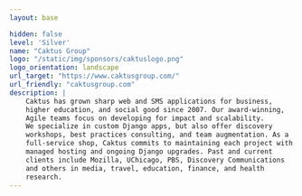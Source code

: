 ```yaml
---
layout: base

hidden: false
level: 'Silver'
name: "Caktus Group"
logo: "/static/img/sponsors/caktuslogo.png"
logo_orientation: landscape
url_target: "https://www.caktusgroup.com/"
url_friendly: "caktusgroup.com"
description: |
    Caktus has grown sharp web and SMS applications for business,
    higher education, and social good since 2007. Our award-winning,
    Agile teams focus on developing for impact and scalability.
    We specialize in custom Django apps, but also offer discovery
    workshops, best practices consulting, and team augmentation. As a
    full-service shop, Caktus commits to maintaining each project with
    managed hosting and ongoing Django upgrades. Past and current
    clients include Mozilla, UChicago, PBS, Discovery Communications
    and others in media, travel, education, finance, and health
    research.
---
```

